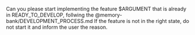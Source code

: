 Can you please start implementing the feature $ARGUMENT that is already in READY_TO_DEVELOP, follwing the @memory-bank/DEVELOPMENT_PROCESS.md
If the feature is not in the right state, do not start it and inform the user the reason.